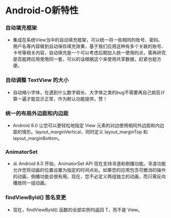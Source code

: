 # Android-O新特性

### 自动填充框架

- 集成在系统View当中的自动填充框架，可以统一将一些相同的账号、密码、用户名等内容做到自动保存填充效果，基于我们应用这种有多个关联的账号、卡号等相关内容，自动填充是一个可以考虑后期加入统一使用的点，需再研究是否能跨应用使用同一套，可以的话根据这个来使用共享数据，赶紧也挺方便。

### 自动调整 TextView 的大小

- 自动缩小字体，在遇到什么数字超长、大字体之类的bug不需要再自己疯狂计算一遍才能显示正常，作为默认功能提供，赞！

### 统一的布局外边距和内边距

- Android 8.0 让您可以更轻松地指定 View 元素的对边使用相同外边距和内边距的情形。layout_marginVertical，同时定义 layout_marginTop 和 layout_marginBottom。

### AnimatorSet

- 从 Android 8.0 开始，AnimatorSet API 现在支持寻道和倒播功能。寻道功能允许您将动画的位置设置为指定的时间点处。如果您的应用包含可撤消的操作的动画，倒播功能会很有用。现在，您不必定义两组独立的动画，而只需反向播放同一组动画。

### findViewById() 签名变更

- 现在，findViewById() 函数的全部实例均返回 <T extends View> T，而不是 View。

